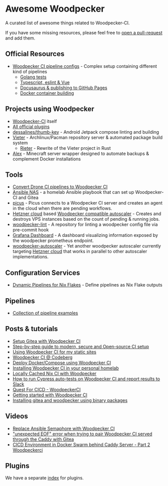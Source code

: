 # Awesome Woodpecker

A curated list of awesome things related to Woodpecker-CI.

If you have some missing resources, please feel free to [open a pull-request](https://github.com/woodpecker-ci/woodpecker/edit/main/docs/docs/92-awesome.md) and add them.

## Official Resources

- [Woodpecker CI pipeline configs](https://github.com/woodpecker-ci/woodpecker/tree/main/.woodpecker) - Complex setup containing different kind of pipelines
  - [Golang tests](https://github.com/woodpecker-ci/woodpecker/blob/main/.woodpecker/test.yaml)
  - [Typescript, eslint & Vue](https://github.com/woodpecker-ci/woodpecker/blob/main/.woodpecker/web.yaml)
  - [Docusaurus & publishing to GitHub Pages](https://github.com/woodpecker-ci/woodpecker/blob/main/.woodpecker/docs.yaml)
  - [Docker container building](https://github.com/woodpecker-ci/woodpecker/blob/main/.woodpecker/docker.yaml)

## Projects using Woodpecker

- [Woodpecker-CI](https://github.com/woodpecker-ci/woodpecker/tree/main/.woodpecker) itself
- [All official plugins](https://github.com/woodpecker-ci?q=plugin&type=all)
- [dessalines/thumb-key](https://github.com/dessalines/thumb-key/blob/main/.woodpecker.yml) - Android Jetpack compose linting and building
- [Vieter](https://git.rustybever.be/vieter-v/vieter) - Archlinux/Pacman repository server & automated package build system
  - [Rieter](https://git.rustybever.be/Chewing_Bever/rieter) - Rewrite of the Vieter project in Rust
- [Alex](https://git.rustybever.be/Chewing_Bever/alex) - Minecraft server wrapper designed to automate backups & complement Docker installations

## Tools

- [Convert Drone CI pipelines to Woodpecker CI](https://codeberg.org/lafriks/woodpecker-pipeline-transform)
- [Ansible NAS](https://github.com/davestephens/ansible-nas/) - a homelab Ansible playbook that can set up Woodpecker-CI and Gitea
- [picus](https://github.com/windsource/picus) - Picus connects to a Woodpecker CI server and creates an agent in the cloud when there are pending workflows.
- [Hetzner cloud](https://www.hetzner.com/cloud) based [Woodpecker compatible autoscaler](https://git.ljoonal.xyz/ljoonal/hetzner-ci-autoscaler) - Creates and destroys VPS instances based on the count of pending & running jobs.
- [woodpecker-lint](https://git.schmidl.dev/schtobia/woodpecker-lint) - A repository for linting a woodpecker config file via pre-commit hook
- [Grafana Dashboard](https://github.com/Janik-Haag/woodpecker-grafana-dashboard) - A dashboard visualizing information exposed by the woodpecker prometheus endpoint.
- [woodpecker-autoscaler](https://github.com/Lerentis/woodpecker-autoscaler) - Yet another woodpecker autoscaler currently targeting [Hetzner cloud](https://www.hetzner.com/cloud) that works in parallel to other autoscaler implementations.

## Configuration Services

- [Dynamic Pipelines for Nix Flakes](https://github.com/pinpox/woodpecker-flake-pipeliner) - Define pipelines as Nix Flake outputs

## Pipelines

- [Collection of pipeline examples](https://codeberg.org/Codeberg-CI/examples)

## Posts & tutorials

- [Setup Gitea with Woodpecker CI](https://containers.fan/posts/setup-gitea-with-woodpecker-ci/)
- [Step-by-step guide to modern, secure and Open-source CI setup](https://devforth.io/blog/step-by-step-guide-to-modern-secure-ci-setup/)
- [Using Woodpecker CI for my static sites](https://jan.wildeboer.net/2022/07/Woodpecker-CI-Jekyll/)
- [Woodpecker CI @ Codeberg](https://www.sarkasti.eu/articles/post/woodpecker/)
- [Deploy Docker/Compose using Woodpecker CI](https://hinty.io/vverenko/deploy-docker-compose-using-woodpecker-ci/)
- [Installing Woodpecker CI in your personal homelab](https://pwa.io/articles/installing-woodpecker-in-your-homelab/)
- [Locally Cached Nix CI with Woodpecker](https://blog.kotatsu.dev/posts/2023-04-21-woodpecker-nix-caching/)
- [How to run Cypress auto-tests on Woodpecker CI and report results to Slack](https://devforth.io/blog/how-to-run-cypress-auto-tests-on-woodpecker-ci-and-report-results-to-slack/)
- [Quest For CICD - WoodpeckerCI](https://omaramin.me/posts/woodpecker/)
- [Getting started with Woodpecker CI](https://blog.lutra-it.eu/getting-started-with-woodpecker-ci.html)
- [Installing gitea and woodpecker using binary packages](https://neelex.com/2023/03/26/Installing-gitea-using-binary-packages/)

## Videos

- [Replace Ansible Semaphore with Woodpecker CI](https://www.youtube.com/watch?v=d610YPvCB0E)
- ["unexpected EOF" error when trying to pair Woodpecker CI served through the Caddy with Gitea](https://www.youtube.com/watch?v=n7Hyvt71Np0)
- [CICD Environment in Docker Swarm behind Caddy Server - Part 2 Woodpeckerci](https://www.youtube.com/watch?v=rkbw_k7JvS0)

## Plugins

We have a separate [index](/plugins) for plugins.
